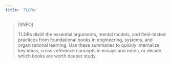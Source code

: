 ```yaml
---
title: 'TLDRs'
---
```


> [!INFO]
>
> TLDRs distill the essential arguments, mental models, and field-tested practices from foundational books in engineering, systems, and organizational learning.
> Use these summaries to quickly internalize key ideas, cross-reference concepts in essays and notes, or decide which books are worth deeper study.

